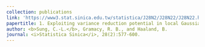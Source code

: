 ```yaml
---
collection: publications
link: 'https://www3.stat.sinica.edu.tw/statistica/J28N2/J28N22/J28N22.html'
papertitle: 1. Exploiting variance reduction potential in local Gaussian process search.
author: <b>Sung, C.-L.</b>, Gramacy, R. B., and Haaland, B.
journal: <i>Statistica Sinica</i>, 28(2):577-600.
---
```

